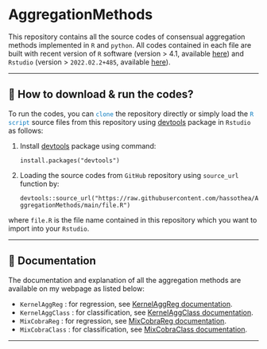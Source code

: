# AggregationMethods

This repository contains all the source codes of consensual aggregation methods implemented in `R` and `python`. All codes contained in each file are built with recent version of `R` software (version $>$ 4.1, available [here](https://cran.r-project.org/bin/windows/base/)) and `Rstudio` (version > `2022.02.2+485`, available [here](https://www.rstudio.com/products/rstudio/download/#download)).

---

## &#128270; How to download & run the codes?

To run the codes, you can <span style="color: #097BC1">`clone`</span> the repository directly or simply load the <span style="color: #097BC1">`R script`</span> source files from this repository using [devtools](https://cran.r-project.org/web/packages/devtools/index.html) package in `Rstudio` as follows:

1. Install [devtools](https://cran.r-project.org/web/packages/devtools/index.html) package using command: 

    `install.packages("devtools")`

2. Loading the source codes from `GitHub` repository using `source_url` function by: 

    `devtools::source_url("https://raw.githubusercontent.com/hassothea/AggregationMethods/main/file.R")`

where `file.R` is the file name contained in this repository which you want to import into your `Rstudio`.

---

## &#128214; Documentation

The documentation and explanation of all the aggregation methods are available on my webpage as listed below:

- `KernelAggReg` : for regression, see [KernelAggReg documentation](https://hassothea.github.io/files/CodesPhD/KernelAggReg.html).
- `KernelAggClass` : for classification, see [KernelAggClass documentation](https://hassothea.github.io/files/CodesPhD/KernelAggClass.html).
- `MixCobraReg` : for regression, see [MixCobraReg documentation](https://hassothea.github.io/files/CodesPhD/MixCobraReg.html).
- `MixCobraClass` : for classification, see [MixCobraClass documentation](https://hassothea.github.io/files/CodesPhD/MixCobraClass.html).

---
